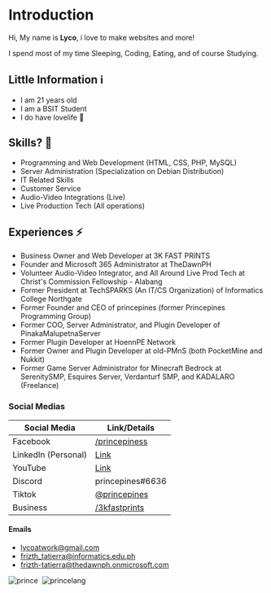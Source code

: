 # Introduction
Hi, My name is **Lyco**, i love to make websites and more!

I spend most of my time Sleeping, Coding, Eating, and of course Studying.

## Little Information ℹ
- I am 21 years old
- I am a BSIT Student
- I do have lovelife 💚

## Skills? 🤔
- Programming and Web Development (HTML, CSS, PHP, MySQL)
- Server Administration (Specialization on Debian Distribution)
- IT Related Skills
- Customer Service
- Audio-Video Integrations (Live)
- Live Production Tech (All operations)

## Experiences ⚡
- Business Owner and Web Developer at 3K FAST PRINTS
- Founder and Microsoft 365 Administrator at TheDawnPH
- Volunteer Audio-Video Integrator, and All Around Live Prod Tech at Christ's Commission Fellowship - Alabang
- Former President at TechSPARKS (An IT/CS Organization) of Informatics College Northgate
- Former Founder and CEO of princepines (former Princepines Programming Group)
- Former COO, Server Administrator, and Plugin Developer of PinakaMalupetnaServer
- Former Plugin Developer at HoennPE Network
- Former Owner and Plugin Developer at old-PMnS (both PocketMine and Nukkit)
- Former Game Server Administrator for Minecraft Bedrock at SerenitySMP, Esquires Server, Verdanturf SMP, and KADALARO (Freelance)


### Social Medias
| Social Media | Link/Details |
| ----------- | ----------- |
| Facebook  | <a href="https://fb.me/princepiness">/princepiness</a>
| LinkedIn (Personal) | [Link](https://www.linkedin.com/in/Lycol50/)
| YouTube | <a href="https://www.youtube.com/@princepines">Link</a>
| Discord | princepines#6636 |
| Tiktok | <a href="https://tiktok.com/@princepines">@princepines</a>
| Business | <a href="https://fb.me/3kfastprints">/3kfastprints</a>

#### Emails
- lycoatwork@gmail.com
- frizth_tatierra@informatics.edu.ph
- frizth-tatierra@thedawnph.onmicrosoft.com

![prince](https://github-readme-stats.vercel.app/api?username=Lycol50&show_icons=true&theme=transparent&count_private=true)&nbsp;
![princelang](https://github-readme-stats.vercel.app/api/top-langs/?username=Lycol50&layout=compact&theme=transparent&count_private=true)

<!--
**Lycol50/Lycol50** is a ✨ _special_ ✨ repository because its `README.md` (this file) appears on your GitHub profile.

Here are some ideas to get you started:

- 🔭 I’m currently working on ...
- 🌱 I’m currently learning ...
- 👯 I’m looking to collaborate on ...
- 🤔 I’m looking for help with ...
- 💬 Ask me about ...
- 📫 How to reach me: ...
- 😄 Pronouns: ...
- ⚡ Fun fact: ...
-->

